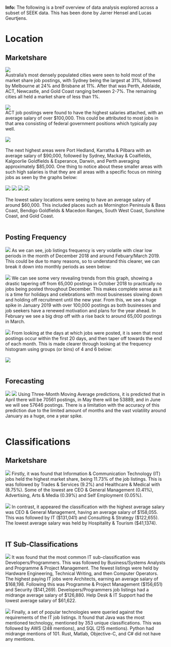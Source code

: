 **Info:** The following is a breif overview of data analysis explored across a subset of SEEK data. This has been done by Jarrer Hensel and Lucas Geurtjens.

# Location
## Marketshare
<img src="images/Location_Market_Share_Top_25.png" style="display:block">
Australia’s most densely populated cities were seen to hold most of the market share job postings, with Sydney being the largest at 31%, followed by Melbourne at 24% and Brisbane at 11%. After that was Perth, Adelaide, ACT, Newcastle, and Gold Coast ranging between 2-7%. The remaining cities all held a market share of less than 1%.
<br /><br />
<img src="images/Average_Salaries_Top_25.png" style="display:block">
ACT job postings were found to have the highest salaries attached, with an average salary of over $100,000. This could be attributed to most jobs in that area consisting of federal government positions which typically pay well. 
<br /><br />
<img src="images/Top_Jobtypes_listed_in_ACT.png">
<br /><br />
The next highest areas were Port Hedland, Karratha & Pilbara with an average salary of $90,000, followed by Sydney, Mackay & Coalfields, Kalgoorlie Goldfields & Esperance, Darwin, and Perth averaging approximately $85,000. One thing to notice about these smaller areas with such high salaries is that they are all areas with a specific focus on mining jobs as seen by the graphs below:
<br /><br />
<img src="images/Top_Jobtypes_listed_in_Perth.PNG">
<img src="images/Top_Jobtypes_listed_in_Mackay.png">
<img src="images/Top_Jobtypes_listed_in_PortHedland.png">
<img src="images/Top_Jobtypes_listed_in_Kalgoorlie.png">
<br /><br />
The lowest salary locations were seeing to have an average salary of around $60,000. This included places such as Mornington Peninsula & Bass Coast, Bendigo Goldfields & Macedon Ranges, South West Coast, Sunshine Coast, and Gold Coast.
<br /><br />

## Posting Frequency
<img src="images/Job_listing_frequency_over_time.png">
As we can see, job listings frequency is very volatile with clear low periods in the month of December 2018 and around Febuary/March 2019. This could be due to many reasons, so to understand this clearer, we can break it down into monthly periods as seen below:
<br /><br />
<img src="images/Posting_Frequency_Per_Month.png">
We can see some very revealing trends from this graph, showing a drastic tapering off from 65,000 postings in October 2018 to practically no jobs being posted throughout December. This makes complete sense as it is a time for holidays and celebrations with most businesses slowing down and holding off recruitment until the new year. From this, we see a huge spike in January 2019 with over 100,000 postings as both businesses and job seekers have a renewed motivation and plans for the year ahead. In February we see a big drop off with a rise back to around 65,000 postings in March. 
<br /><br />
<img src="images/Posting_Frequeny_Days_In_Month.png">
From looking at the days at which jobs were posted, it is seen that most postings occur within the first 20 days, and then taper off towards the end of each month. This is made clearer through looking at the frequency histogram using groups (or bins) of 4 and 6 below:
<br /><br />
<img src="images/Posting_Frequeny_Days_In_Month_Hist.png">
<br /><br />

## Forecasting
<img src="images/Moving_Average.png">
<img src="images/Moving_Average_A_Values.png">
Using Three-Month Moving Average predictions, it is predicted that in April there will be 70561 postings, in May there will be 53889, and in June we will see 57646 postings. There is a limitation with the accuracy of this prediction due to the limited amount of months and the vast volatility around January as a huge, one a year spike.
<br /><br />

# Classifications
## Marketshare
<img src="images/Classification_Market_Share.png">
Firstly, it was found that Information & Communication Technology (IT) jobs held the highest market share, being 11.73% of the job listings. This is was followed by Trades & Services (9.2%) and Healthcare & Medical with (8.75%). Some of the lowest are CEO & General Management (0.41%), Advertising, Arts & Media (0.39%) and Self Employment (0.05%).
<br /><br />
<img src="images/Averrage_Classification_Salary.png">
In contrast, it appeared the classification with the highest average salary was CEO & General Management, having an average salary of $158,055. This was followed by IT ($131,041) and Consulting & Strategy ($122,655). The lowest average salary was held by Hospitality & Tourism ($41,1374).
<br /><br />

## IT Sub-Classifications
<img src="images/Average_IT_SubClass_Salary.png">
It was found that the most common IT sub-classification was Developers/Programmers. This was followed by Business/Systems Analysts and Programme & Project Management. The fewest listings were held by Hardware Engineering, Technical Writing, and then Computer Operators. The highest paying IT jobs were Architects, earning an average salary of $168,198. Following this was Programme & Project Management ($156,651) and Security ($141,269). Developers/Programmers job listings had a midrange average salary of $126,880. Help Desk & IT Support had the lowest average salary of $61,622.
<br /><br />
<img src="images/Popular_IT_Technologies.png">
Finally, a set of popular technologies were queried against the requirements of the IT job listings. It found that Java was the most mentioned technology, mentioned by 353 unique classifications. This was followed by AWS (248 mentions), and SQL (215 mentions). Python had midrange mentions of 101. Rust, Matlab, Objective-C, and C# did not have any mentions.
<br /><br />
